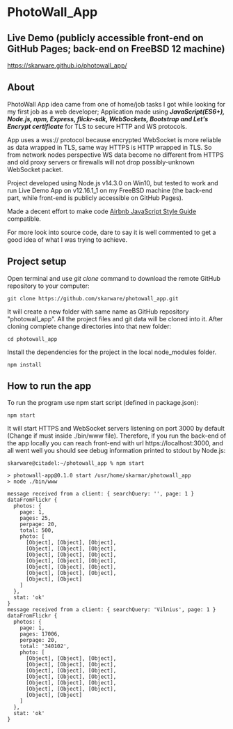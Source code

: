 # PhotoWall_App

## Live Demo (publicly accessible front-end on GitHub Pages; back-end on FreeBSD 12 machine)
https://skarware.github.io/photowall_app/

## About

PhotoWall App idea came from one of home/job tasks I got while looking for my first job as a web developer; 
Application made using <b><i>JavaScript(ES6+), Node.js, npm, Express, flickr-sdk, WebSockets, Bootstrap and Let's Encrypt certificate</i></b> for TLS to secure HTTP and WS protocols.

App uses a wss:// protocol because encrypted WebSocket is more reliable as data wrapped in TLS, same way HTTPS is HTTP wrapped in TLS. So from network nodes perspective WS data become no different from HTTPS and old proxy servers or firewalls will not drop possibly-unknown WebSocket packet.

Project developed using Node.js v14.3.0 on Win10, but tested to work and run Live Demo App on v12.16.1_1 on my FreeBSD machine (the back-end part, while front-end is publicly accessible on GitHub Pages).

Made a decent effort to make code [Airbnb JavaScript Style Guide](https://github.com/airbnb/javascript) compatible.

For more look into source code, dare to say it is well commented to get a good idea of what I was trying to achieve.  
    
## Project setup

Open terminal and use <i>git clone</i> command to download the remote GitHub repository to your computer:
```
git clone https://github.com/skarware/photowall_app.git
```
It will create a new folder with same name as GitHub repository "photowall_app". All the project files and git data will be cloned into it. 
After cloning complete change directories into that new folder:
```
cd photowall_app
``` 
Install the dependencies for the project in the local node_modules folder.
```
npm install
```
## How to run the app
To run the program use npm start script (defined in package.json):
```
npm start
```
It will start HTTPS and WebSocket servers listening on port 3000 by default (Change if must inside ./bin/www file).
Therefore, if you run the back-end of the app locally you can reach front-end with url https://localhost:3000, and all went well you should see debug information printed to stdout by Node.js:
```
skarware@citadel:~/photowall_app % npm start

> photowall-app@0.1.0 start /usr/home/skarmar/photowall_app
> node ./bin/www

message received from a client: { searchQuery: '', page: 1 }
dataFromFlickr {
  photos: {
    page: 1,
    pages: 25,
    perpage: 20,
    total: 500,
    photo: [
      [Object], [Object], [Object],
      [Object], [Object], [Object],
      [Object], [Object], [Object],
      [Object], [Object], [Object],
      [Object], [Object], [Object],
      [Object], [Object], [Object],
      [Object], [Object]
    ]
  },
  stat: 'ok'
}
message received from a client: { searchQuery: 'Vilnius', page: 1 }
dataFromFlickr {
  photos: {
    page: 1,
    pages: 17006,
    perpage: 20,
    total: '340102',
    photo: [
      [Object], [Object], [Object],
      [Object], [Object], [Object],
      [Object], [Object], [Object],
      [Object], [Object], [Object],
      [Object], [Object], [Object],
      [Object], [Object], [Object],
      [Object], [Object]
    ]
  },
  stat: 'ok'
}
